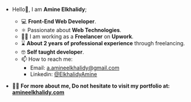 - Hello👋, I am **Amine Elkhalidy**;
  - ‍💻 **Front-End Web Developer**.
  - ⚛️ Passionate about **Web Technologies**.
  - 👨‍💻 I am working as a **Freelancer** on **Upwork**.
  - ⌛ **About 2 years of professional experience** through freelancing.
  - 🤓 **Self taught developer**.
  - 📫 How to reach me:
    - Email: a.amineelkhalidy@gmail.com
    - Linkedin: [@ElkhalidyAmine](https://www.linkedin.com/in/amine-elkhalidy/)
 
 - 👨‍💻 **For more about me, Do not hesitate to visit my portfolio at: [amineelkhalidy.com](https://www.amineelkhalidy.com)**

   




